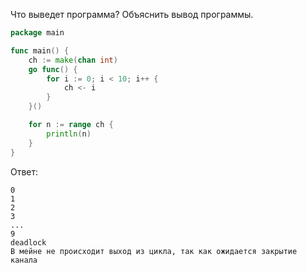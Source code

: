 Что выведет программа? Объяснить вывод программы.

```go
package main

func main() {
	ch := make(chan int)
	go func() {
		for i := 0; i < 10; i++ {
			ch <- i
		}
	}()

	for n := range ch {
		println(n)
	}
}
```

Ответ:
```
0
1
2
3
...
9
deadlock
В мейне не происходит выход из цикла, так как ожидается закрытие канала

```
